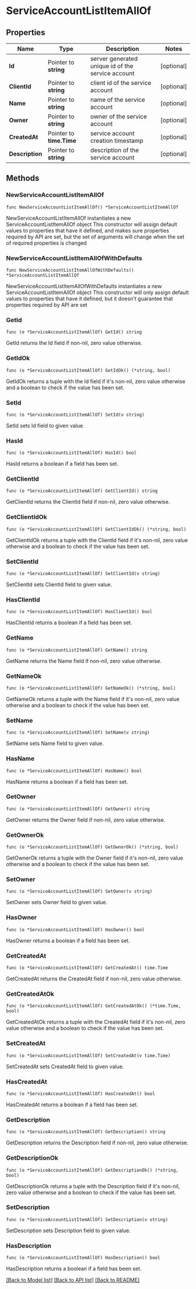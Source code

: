 # ServiceAccountListItemAllOf

## Properties

Name | Type | Description | Notes
------------ | ------------- | ------------- | -------------
**Id** | Pointer to **string** | server generated unique id of the service account | [optional] 
**ClientId** | Pointer to **string** | client id of the service account | [optional] 
**Name** | Pointer to **string** | name of the service account | [optional] 
**Owner** | Pointer to **string** | owner of the service account | [optional] 
**CreatedAt** | Pointer to **time.Time** | service account creation timestamp | [optional] 
**Description** | Pointer to **string** | description of the service account | [optional] 


## Methods

### NewServiceAccountListItemAllOf

`func NewServiceAccountListItemAllOf() *ServiceAccountListItemAllOf`

NewServiceAccountListItemAllOf instantiates a new ServiceAccountListItemAllOf object
This constructor will assign default values to properties that have it defined,
and makes sure properties required by API are set, but the set of arguments
will change when the set of required properties is changed

### NewServiceAccountListItemAllOfWithDefaults

`func NewServiceAccountListItemAllOfWithDefaults() *ServiceAccountListItemAllOf`

NewServiceAccountListItemAllOfWithDefaults instantiates a new ServiceAccountListItemAllOf object
This constructor will only assign default values to properties that have it defined,
but it doesn't guarantee that properties required by API are set


### GetId

`func (o *ServiceAccountListItemAllOf) GetId() string`

GetId returns the Id field if non-nil, zero value otherwise.

### GetIdOk

`func (o *ServiceAccountListItemAllOf) GetIdOk() (*string, bool)`

GetIdOk returns a tuple with the Id field if it's non-nil, zero value otherwise
and a boolean to check if the value has been set.

### SetId

`func (o *ServiceAccountListItemAllOf) SetId(v string)`

SetId sets Id field to given value.

### HasId

`func (o *ServiceAccountListItemAllOf) HasId() bool`

HasId returns a boolean if a field has been set.


### GetClientId

`func (o *ServiceAccountListItemAllOf) GetClientId() string`

GetClientId returns the ClientId field if non-nil, zero value otherwise.

### GetClientIdOk

`func (o *ServiceAccountListItemAllOf) GetClientIdOk() (*string, bool)`

GetClientIdOk returns a tuple with the ClientId field if it's non-nil, zero value otherwise
and a boolean to check if the value has been set.

### SetClientId

`func (o *ServiceAccountListItemAllOf) SetClientId(v string)`

SetClientId sets ClientId field to given value.

### HasClientId

`func (o *ServiceAccountListItemAllOf) HasClientId() bool`

HasClientId returns a boolean if a field has been set.


### GetName

`func (o *ServiceAccountListItemAllOf) GetName() string`

GetName returns the Name field if non-nil, zero value otherwise.

### GetNameOk

`func (o *ServiceAccountListItemAllOf) GetNameOk() (*string, bool)`

GetNameOk returns a tuple with the Name field if it's non-nil, zero value otherwise
and a boolean to check if the value has been set.

### SetName

`func (o *ServiceAccountListItemAllOf) SetName(v string)`

SetName sets Name field to given value.

### HasName

`func (o *ServiceAccountListItemAllOf) HasName() bool`

HasName returns a boolean if a field has been set.


### GetOwner

`func (o *ServiceAccountListItemAllOf) GetOwner() string`

GetOwner returns the Owner field if non-nil, zero value otherwise.

### GetOwnerOk

`func (o *ServiceAccountListItemAllOf) GetOwnerOk() (*string, bool)`

GetOwnerOk returns a tuple with the Owner field if it's non-nil, zero value otherwise
and a boolean to check if the value has been set.

### SetOwner

`func (o *ServiceAccountListItemAllOf) SetOwner(v string)`

SetOwner sets Owner field to given value.

### HasOwner

`func (o *ServiceAccountListItemAllOf) HasOwner() bool`

HasOwner returns a boolean if a field has been set.


### GetCreatedAt

`func (o *ServiceAccountListItemAllOf) GetCreatedAt() time.Time`

GetCreatedAt returns the CreatedAt field if non-nil, zero value otherwise.

### GetCreatedAtOk

`func (o *ServiceAccountListItemAllOf) GetCreatedAtOk() (*time.Time, bool)`

GetCreatedAtOk returns a tuple with the CreatedAt field if it's non-nil, zero value otherwise
and a boolean to check if the value has been set.

### SetCreatedAt

`func (o *ServiceAccountListItemAllOf) SetCreatedAt(v time.Time)`

SetCreatedAt sets CreatedAt field to given value.

### HasCreatedAt

`func (o *ServiceAccountListItemAllOf) HasCreatedAt() bool`

HasCreatedAt returns a boolean if a field has been set.


### GetDescription

`func (o *ServiceAccountListItemAllOf) GetDescription() string`

GetDescription returns the Description field if non-nil, zero value otherwise.

### GetDescriptionOk

`func (o *ServiceAccountListItemAllOf) GetDescriptionOk() (*string, bool)`

GetDescriptionOk returns a tuple with the Description field if it's non-nil, zero value otherwise
and a boolean to check if the value has been set.

### SetDescription

`func (o *ServiceAccountListItemAllOf) SetDescription(v string)`

SetDescription sets Description field to given value.

### HasDescription

`func (o *ServiceAccountListItemAllOf) HasDescription() bool`

HasDescription returns a boolean if a field has been set.



[[Back to Model list]](../README.md#documentation-for-models) [[Back to API list]](../README.md#documentation-for-api-endpoints) [[Back to README]](../README.md)

